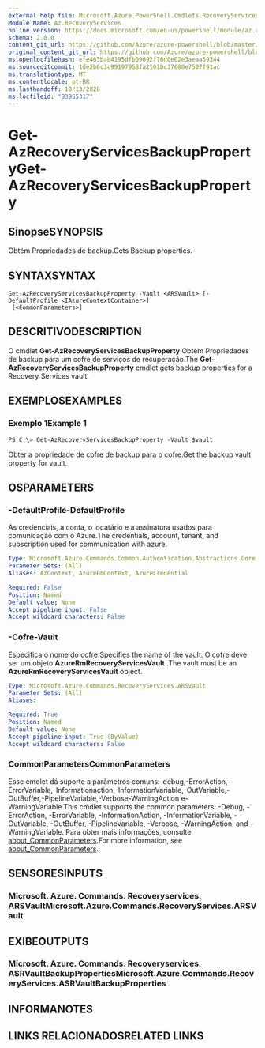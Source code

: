```yaml
---
external help file: Microsoft.Azure.PowerShell.Cmdlets.RecoveryServices.dll-Help.xml
Module Name: Az.RecoveryServices
online version: https://docs.microsoft.com/en-us/powershell/module/az.recoveryservices/get-azrecoveryservicesbackupproperty
schema: 2.0.0
content_git_url: https://github.com/Azure/azure-powershell/blob/master/src/RecoveryServices/RecoveryServices/help/Get-AzRecoveryServicesBackupProperty.md
original_content_git_url: https://github.com/Azure/azure-powershell/blob/master/src/RecoveryServices/RecoveryServices/help/Get-AzRecoveryServicesBackupProperty.md
ms.openlocfilehash: efe463bab4195dfb09692f76d0e02e3aeaa59344
ms.sourcegitcommit: 1de2b6c3c99197958fa2101bc37680e7507f91ac
ms.translationtype: MT
ms.contentlocale: pt-BR
ms.lasthandoff: 10/13/2020
ms.locfileid: "93955317"
---
```

# <span data-ttu-id="c150a-101">Get-AzRecoveryServicesBackupProperty</span><span class="sxs-lookup"><span data-stu-id="c150a-101">Get-AzRecoveryServicesBackupProperty</span></span>

## <span data-ttu-id="c150a-102">Sinopse</span><span class="sxs-lookup"><span data-stu-id="c150a-102">SYNOPSIS</span></span>
<span data-ttu-id="c150a-103">Obtém Propriedades de backup.</span><span class="sxs-lookup"><span data-stu-id="c150a-103">Gets Backup properties.</span></span>

## <span data-ttu-id="c150a-104">SYNTAX</span><span class="sxs-lookup"><span data-stu-id="c150a-104">SYNTAX</span></span>

```
Get-AzRecoveryServicesBackupProperty -Vault <ARSVault> [-DefaultProfile <IAzureContextContainer>]
 [<CommonParameters>]
```

## <span data-ttu-id="c150a-105">DESCRITIVO</span><span class="sxs-lookup"><span data-stu-id="c150a-105">DESCRIPTION</span></span>
<span data-ttu-id="c150a-106">O cmdlet **Get-AzRecoveryServicesBackupProperty** Obtém Propriedades de backup para um cofre de serviços de recuperação.</span><span class="sxs-lookup"><span data-stu-id="c150a-106">The **Get-AzRecoveryServicesBackupProperty** cmdlet gets backup properties for a Recovery Services vault.</span></span>

## <span data-ttu-id="c150a-107">EXEMPLOS</span><span class="sxs-lookup"><span data-stu-id="c150a-107">EXAMPLES</span></span>

### <span data-ttu-id="c150a-108">Exemplo 1</span><span class="sxs-lookup"><span data-stu-id="c150a-108">Example 1</span></span>
```
PS C:\> Get-AzRecoveryServicesBackupProperty -Vault $vault
```

<span data-ttu-id="c150a-109">Obter a propriedade de cofre de backup para o cofre.</span><span class="sxs-lookup"><span data-stu-id="c150a-109">Get the backup vault property for vault.</span></span>

## <span data-ttu-id="c150a-110">OS</span><span class="sxs-lookup"><span data-stu-id="c150a-110">PARAMETERS</span></span>

### <span data-ttu-id="c150a-111">-DefaultProfile</span><span class="sxs-lookup"><span data-stu-id="c150a-111">-DefaultProfile</span></span>
<span data-ttu-id="c150a-112">As credenciais, a conta, o locatário e a assinatura usados para comunicação com o Azure.</span><span class="sxs-lookup"><span data-stu-id="c150a-112">The credentials, account, tenant, and subscription used for communication with azure.</span></span>

```yaml
Type: Microsoft.Azure.Commands.Common.Authentication.Abstractions.Core.IAzureContextContainer
Parameter Sets: (All)
Aliases: AzContext, AzureRmContext, AzureCredential

Required: False
Position: Named
Default value: None
Accept pipeline input: False
Accept wildcard characters: False
```

### <span data-ttu-id="c150a-113">-Cofre</span><span class="sxs-lookup"><span data-stu-id="c150a-113">-Vault</span></span>
<span data-ttu-id="c150a-114">Especifica o nome do cofre.</span><span class="sxs-lookup"><span data-stu-id="c150a-114">Specifies the name of the vault.</span></span>
<span data-ttu-id="c150a-115">O cofre deve ser um objeto **AzureRmRecoveryServicesVault** .</span><span class="sxs-lookup"><span data-stu-id="c150a-115">The vault must be an **AzureRmRecoveryServicesVault** object.</span></span>

```yaml
Type: Microsoft.Azure.Commands.RecoveryServices.ARSVault
Parameter Sets: (All)
Aliases:

Required: True
Position: Named
Default value: None
Accept pipeline input: True (ByValue)
Accept wildcard characters: False
```

### <span data-ttu-id="c150a-116">CommonParameters</span><span class="sxs-lookup"><span data-stu-id="c150a-116">CommonParameters</span></span>
<span data-ttu-id="c150a-117">Esse cmdlet dá suporte a parâmetros comuns:-debug,-ErrorAction,-ErrorVariable,-Informationaction,-InformationVariable,-OutVariable,-OutBuffer,-PipelineVariable,-Verbose-WarningAction e-WarningVariable.</span><span class="sxs-lookup"><span data-stu-id="c150a-117">This cmdlet supports the common parameters: -Debug, -ErrorAction, -ErrorVariable, -InformationAction, -InformationVariable, -OutVariable, -OutBuffer, -PipelineVariable, -Verbose, -WarningAction, and -WarningVariable.</span></span> <span data-ttu-id="c150a-118">Para obter mais informações, consulte [about_CommonParameters](http://go.microsoft.com/fwlink/?LinkID=113216).</span><span class="sxs-lookup"><span data-stu-id="c150a-118">For more information, see [about_CommonParameters](http://go.microsoft.com/fwlink/?LinkID=113216).</span></span>

## <span data-ttu-id="c150a-119">SENSORES</span><span class="sxs-lookup"><span data-stu-id="c150a-119">INPUTS</span></span>

### <span data-ttu-id="c150a-120">Microsoft. Azure. Commands. Recoveryservices. ARSVault</span><span class="sxs-lookup"><span data-stu-id="c150a-120">Microsoft.Azure.Commands.RecoveryServices.ARSVault</span></span>

## <span data-ttu-id="c150a-121">EXIBE</span><span class="sxs-lookup"><span data-stu-id="c150a-121">OUTPUTS</span></span>

### <span data-ttu-id="c150a-122">Microsoft. Azure. Commands. Recoveryservices. ASRVaultBackupProperties</span><span class="sxs-lookup"><span data-stu-id="c150a-122">Microsoft.Azure.Commands.RecoveryServices.ASRVaultBackupProperties</span></span>

## <span data-ttu-id="c150a-123">INFORMA</span><span class="sxs-lookup"><span data-stu-id="c150a-123">NOTES</span></span>

## <span data-ttu-id="c150a-124">LINKS RELACIONADOS</span><span class="sxs-lookup"><span data-stu-id="c150a-124">RELATED LINKS</span></span>
